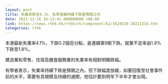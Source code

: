 ```yaml
---
layout: post
title: 失業率跌至4.1%　有學者稱持續下跌是預期之內
date: 2021-12-16 18:13:41.000000000 +08:00
link: https://news.rthk.hk/rthk/ch/component/k2/1624539-20211216.htm
categories: rthk
---
```


本港最新失業率4.1%，下跌0.2個百分點，是連續第9期下跌。就業不足率由1.9%下跌至1.8%。

建造業和零售、住宿及膳食服務業的失業率有相對明顯跌幅。

有學者表示，失業率持續下跌是預期之內，但下跌幅度放緩，如要回復至社會事件前的水平，需要有具規模及持續的通關，他估計要到明年下半年才會出現。
